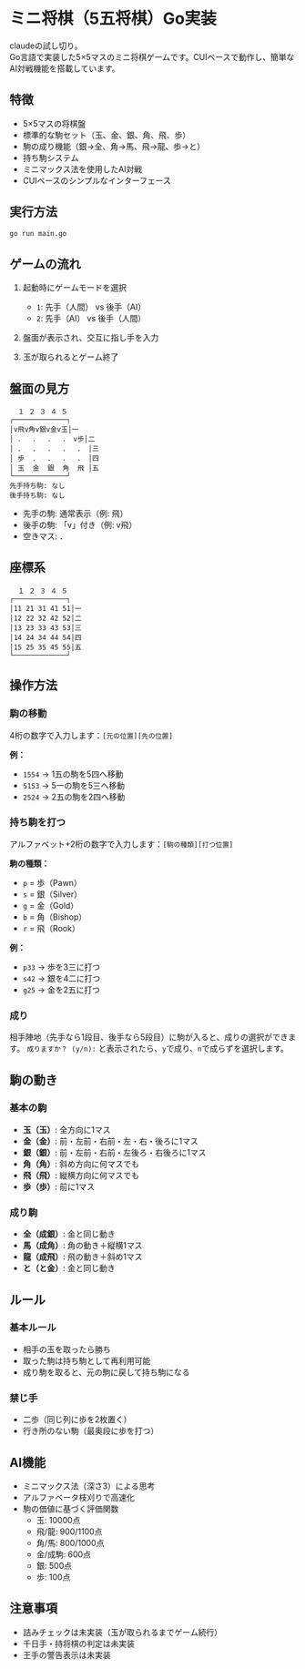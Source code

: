 # ミニ将棋（5五将棋）Go実装

claudeの試し切り。  
Go言語で実装した5×5マスのミニ将棋ゲームです。CUIベースで動作し、簡単なAI対戦機能を搭載しています。

## 特徴

- 5×5マスの将棋盤
- 標準的な駒セット（玉、金、銀、角、飛、歩）
- 駒の成り機能（銀→全、角→馬、飛→龍、歩→と）
- 持ち駒システム
- ミニマックス法を使用したAI対戦
- CUIベースのシンプルなインターフェース

## 実行方法

```bash
go run main.go
```

## ゲームの流れ

1. 起動時にゲームモードを選択
   - `1`: 先手（人間） vs 後手（AI）
   - `2`: 先手（AI） vs 後手（人間）

2. 盤面が表示され、交互に指し手を入力

3. 玉が取られるとゲーム終了

## 盤面の見方

```
  １ ２ ３ ４ ５
┌─────────────┐
│v飛v角v銀v金v玉│一  
│ ．  ．  ．  ． v歩│二
│ ．  ．  ．  ．  ． │三
│ 歩  ．  ．  ．  ． │四
│ 玉  金  銀  角  飛 │五
└─────────────┘
先手持ち駒: なし
後手持ち駒: なし
```

- 先手の駒: 通常表示（例: 飛）
- 後手の駒: 「v」付き（例: v飛）
- 空きマス: ．

## 座標系

```
  １ ２ ３ ４ ５
┌─────────────┐
│11 21 31 41 51│一  
│12 22 32 42 52│二
│13 23 33 43 53│三
│14 24 34 44 54│四
│15 25 35 45 55│五
└─────────────┘
```

## 操作方法

### 駒の移動

4桁の数字で入力します：`[元の位置][先の位置]`

**例：**
- `1554` → 1五の駒を5四へ移動
- `5153` → 5一の駒を5三へ移動
- `2524` → 2五の駒を2四へ移動

### 持ち駒を打つ

アルファベット+2桁の数字で入力します：`[駒の種類][打つ位置]`

**駒の種類：**
- `p` = 歩（Pawn）
- `s` = 銀（Silver）
- `g` = 金（Gold）
- `b` = 角（Bishop）
- `r` = 飛（Rook）

**例：**
- `p33` → 歩を3三に打つ
- `s42` → 銀を4二に打つ
- `g25` → 金を2五に打つ

### 成り

相手陣地（先手なら1段目、後手なら5段目）に駒が入ると、成りの選択ができます。
`成りますか？ (y/n):` と表示されたら、`y`で成り、`n`で成らずを選択します。

## 駒の動き

### 基本の駒
- **玉（玉）**: 全方向に1マス
- **金（金）**: 前・左前・右前・左・右・後ろに1マス
- **銀（銀）**: 前・左前・右前・左後ろ・右後ろに1マス
- **角（角）**: 斜め方向に何マスでも
- **飛（飛）**: 縦横方向に何マスでも
- **歩（歩）**: 前に1マス

### 成り駒
- **全（成銀）**: 金と同じ動き
- **馬（成角）**: 角の動き＋縦横1マス
- **龍（成飛）**: 飛の動き＋斜め1マス
- **と（と金）**: 金と同じ動き

## ルール

### 基本ルール
- 相手の玉を取ったら勝ち
- 取った駒は持ち駒として再利用可能
- 成り駒を取ると、元の駒に戻して持ち駒になる

### 禁じ手
- 二歩（同じ列に歩を2枚置く）
- 行き所のない駒（最奥段に歩を打つ）

## AI機能

- ミニマックス法（深さ3）による思考
- アルファベータ枝刈りで高速化
- 駒の価値に基づく評価関数
  - 玉: 10000点
  - 飛/龍: 900/1100点
  - 角/馬: 800/1000点
  - 金/成駒: 600点
  - 銀: 500点
  - 歩: 100点

## 注意事項

- 詰みチェックは未実装（玉が取られるまでゲーム続行）
- 千日手・持将棋の判定は未実装
- 王手の警告表示は未実装
